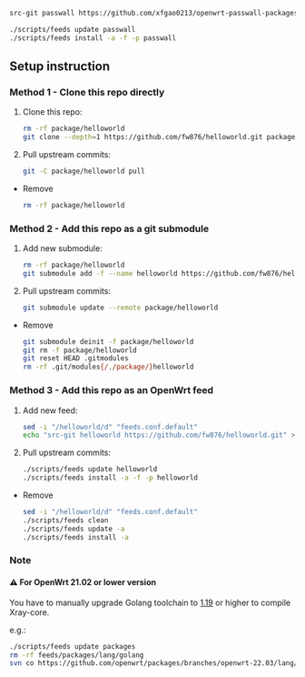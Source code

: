 ```bash
src-git passwall https://github.com/xfgao0213/openwrt-passwall-packages.git
```
```bash
./scripts/feeds update passwall
./scripts/feeds install -a -f -p passwall
```
## Setup instruction

### Method 1 - Clone this repo directly

1. Clone this repo:

	```bash
	rm -rf package/helloworld
	git clone --depth=1 https://github.com/fw876/helloworld.git package/helloworld
	```

2. Pull upstream commits:

	```bash
	git -C package/helloworld pull
	```

- Remove

  ```bash
  rm -rf package/helloworld
  ```

### Method 2 - Add this repo as a git submodule

1. Add new submodule:

	```bash
	rm -rf package/helloworld
	git submodule add -f --name helloworld https://github.com/fw876/helloworld.git package/helloworld
	```

2. Pull upstream commits:

	```bash
	git submodule update --remote package/helloworld
	```

- Remove

  ```bash
  git submodule deinit -f package/helloworld
  git rm -f package/helloworld
  git reset HEAD .gitmodules
  rm -rf .git/modules{/,/package/}helloworld
  ```

### Method 3 - Add this repo as an OpenWrt feed

1. Add new feed:

	```bash
	sed -i "/helloworld/d" "feeds.conf.default"
	echo "src-git helloworld https://github.com/fw876/helloworld.git" >> "feeds.conf.default"
	```

2. Pull upstream commits:

	```bash
	./scripts/feeds update helloworld
	./scripts/feeds install -a -f -p helloworld
	```

- Remove

  ```bash
  sed -i "/helloworld/d" "feeds.conf.default"
  ./scripts/feeds clean
  ./scripts/feeds update -a
  ./scripts/feeds install -a
  ```

### Note

#### ⚠ For OpenWrt 21.02 or lower version
You have to manually upgrade Golang toolchain to [1.19](https://github.com/openwrt/packages/tree/openwrt-22.03/lang/golang) or higher to compile Xray-core.

e.g.:

```bash
./scripts/feeds update packages
rm -rf feeds/packages/lang/golang
svn co https://github.com/openwrt/packages/branches/openwrt-22.03/lang/golang feeds/packages/lang/golang
```
